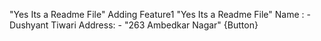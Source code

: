 "Yes Its a Readme File"
Adding Feature1
"Yes Its a Readme File"
Name : - Dushyant Tiwari
Address: - "263 Ambedkar Nagar"
{Button}